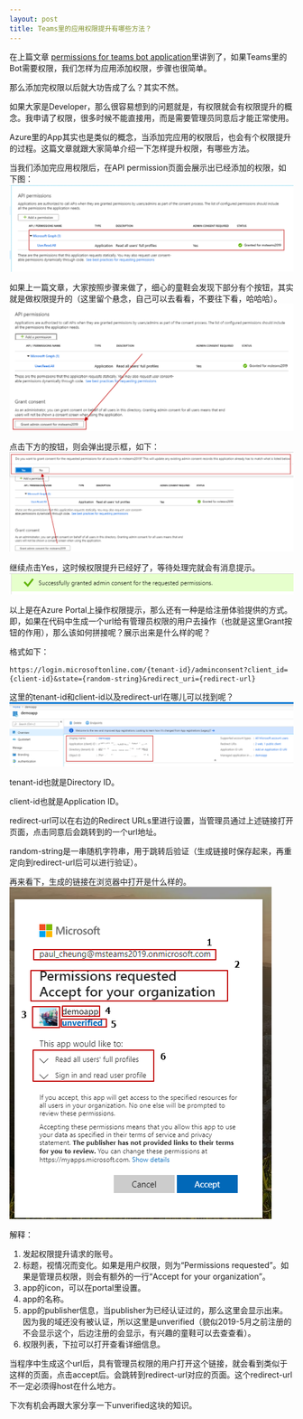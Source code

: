 ```yaml
---
layout: post
title: Teams里的应用权限提升有哪些方法？
---
```


在上篇文章 [permissions for teams bot application](https://paul-cheung.github.io/permissions-for-teams-bot-application/)里讲到了，如果Teams里的Bot需要权限，我们怎样为应用添加权限，步骤也很简单。

那么添加完权限以后就大功告成了么？其实不然。

如果大家是Developer，那么很容易想到的问题就是，有权限就会有权限提升的概念。我申请了权限，很多时候不能直接用，而是需要管理员同意后才能正常使用。

Azure里的App其实也是类似的概念，当添加完应用的权限后，也会有个权限提升的过程。这篇文章就跟大家简单介绍一下怎样提升权限，有哪些方法。

当我们添加完应用权限后，在API permission页面会展示出已经添加的权限，如下图：
![permission-added](../images/20181128/permission-added.png)

如果上一篇文章，大家按照步骤来做了，细心的童鞋会发现下部分有个按钮，其实就是做权限提升的（这里留个悬念，自己可以去看看，不要往下看，哈哈哈）。
![permission-added](../images/20181128/grant-admin-consent-in-portal.png)

点击下方的按钮，则会弹出提示框，如下：
![click-grant-button](../images/20181128/click-grant-button.png)

继续点击Yes，这时候权限提升已经好了，等待处理完就会有消息提示。
![prompt-message](../images/20181128/msg-grant-successfully.png)

以上是在Azure Portal上操作权限提示，那么还有一种是给注册体验提供的方式。即，如果在代码中生成一个url给有管理员权限的用户去操作（也就是这里Grant按钮的作用），那么该如何拼接呢？展示出来是什么样的呢？

格式如下：
```
https://login.microsoftonline.com/{tenant-id}/adminconsent?client_id={client-id}&state={random-string}&redirect_uri={redirect-url}
```

这里的tenant-id和client-id以及redirect-url在哪儿可以找到呢？
![app-info](../images/20181128/app-info.png)

tenant-id也就是Directory ID。

client-id也就是Application ID。

redirect-url可以在右边的Redirect URLs里进行设置，当管理员通过上述链接打开页面，点击同意后会跳转到的一个url地址。

random-string是一串随机字符串，用于跳转后验证（生成链接时保存起来，再重定向到redirect-url后可以进行验证）。

再来看下，生成的链接在浏览器中打开是什么样的。
![grant-in-portal](../images/20181128/grant-admin-consent-in-formated-url.png)

解释：

1. 发起权限提升请求的账号。
2. 标题，视情况而变化。如果是用户权限，则为“Permissions requested”。如果是管理员权限，则会有额外的一行“Accept for your organization”。
3. app的icon，可以在portal里设置。
4. app的名称。
5. app的publisher信息，当publisher为已经认证过的，那么这里会显示出来。因为我的域还没有被认证，所以这里是unverified（貌似2019-5月之前注册的不会显示这个，后边注册的会显示，有兴趣的童鞋可以去查查看）。
6. 权限列表，下拉可以打开查看详细信息。

当程序中生成这个url后，具有管理员权限的用户打开这个链接，就会看到类似于这样的页面，点击accept后。会跳转到redirect-url对应的页面。这个redirect-url不一定必须得host在什么地方。

下次有机会再跟大家分享一下unverified这块的知识。